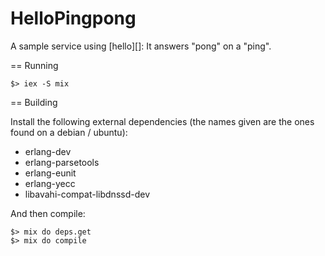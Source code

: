 HelloPingpong
=============

A sample service using [hello][]: It answers "pong" on a "ping".


== Running

    $> iex -S mix

== Building

Install the following external dependencies (the names given are
the ones found on a debian / ubuntu):

* erlang-dev
* erlang-parsetools
* erlang-eunit
* erlang-yecc
* libavahi-compat-libdnssd-dev

And then compile:

    $> mix do deps.get
    $> mix do compile
